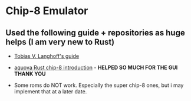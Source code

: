 # Chip-8 Emulator 


## Used the following guide + repositories as huge helps (I am very new to Rust)
- [Tobias V. Langhoff's guide](https://tobiasvl.github.io/blog/write-a-chip-8-emulator/#prerequisites)
- [aquova Rust chip-8 introduction](https://github.com/aquova/chip8-book) - **HELPED SO MUCH FOR THE GUI THANK YOU**


- Some roms do NOT work. Especially the super chip-8 ones, but i may implement that at a later date.
